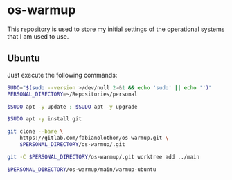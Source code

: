 # os-warmup

This repository is used to store my initial settings of the operational systems
that I am used to use.

## Ubuntu

Just execute the following commands:

```bash
SUDO="$(sudo --version >/dev/null 2>&1 && echo 'sudo' || echo '')"
PERSONAL_DIRECTORY=~/Repositories/personal

$SUDO apt -y update ; $SUDO apt -y upgrade

$SUDO apt -y install git

git clone --bare \
    https://gitlab.com/fabianolothor/os-warmup.git \
    $PERSONAL_DIRECTORY/os-warmup/.git

git -C $PERSONAL_DIRECTORY/os-warmup/.git worktree add ../main

$PERSONAL_DIRECTORY/os-warmup/main/warmup-ubuntu
```

